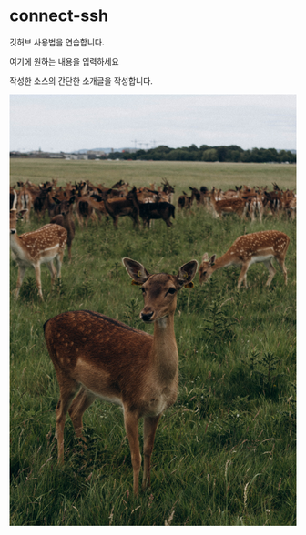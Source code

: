 # connect-ssh

깃허브 사용법을 연습합니다. 

여기에 원하는 내용을 입력하세요

작성한 소스의 간단한 소개글을 작성합니다. 

![사슴](./images/abc.jpg)
